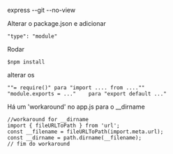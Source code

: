 express --git --no-view   

Alterar o package.json e adicionar 

    "type": "module"

Rodar   
    
    $npm install

    
alterar os 
    
    ""= require()" para "import .... from ....""
    "module.exports = ..."    para "export default ..."


Há um 'workaround' no app.js para o __dirname

    //workaround for __dirname
    import { fileURLToPath } from 'url';
    const __filename = fileURLToPath(import.meta.url);
    const __dirname = path.dirname(__filename);
    // fim do workaround


